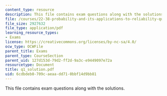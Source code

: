 ```yaml
---
content_type: resource
description: This file contains exam questions along with the solutions.
file: /courses/22-38-probability-and-its-applications-to-reliability-quality-control-and-risk-assessment-fall-2005/6cdbdeb0709caeaadd710bbf14d9bb81_q1_solution.pdf
file_size: 2927632
file_type: application/pdf
learning_resource_types:
- Exams
license: https://creativecommons.org/licenses/by-nc-sa/4.0/
ocw_type: OCWFile
parent_title: Exams
parent_type: CourseSection
parent_uid: 127d153d-79d2-ff2d-9a3c-e9449097e72a
resourcetype: Document
title: q1_solution.pdf
uid: 6cdbdeb0-709c-aeaa-dd71-0bbf14d9bb81
---
```

This file contains exam questions along with the solutions.